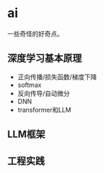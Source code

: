 # ai

一些奇怪的好奇点。

## 深度学习基本原理

* 正向传播/损失函数/梯度下降
* softmax
* 反向传导/自动微分
* DNN
* transformer和LLM
  
## LLM框架

## 工程实践

